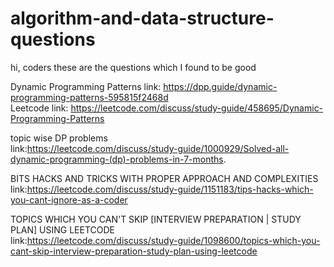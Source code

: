# algorithm-and-data-structure-questions
hi, coders these are the questions which I found to be good

Dynamic Programming Patterns
link: https://dpp.guide/dynamic-programming-patterns-595815f2468d<br />
Leetcode link: https://leetcode.com/discuss/study-guide/458695/Dynamic-Programming-Patterns


topic wise DP problems<br />
link:https://leetcode.com/discuss/study-guide/1000929/Solved-all-dynamic-programming-(dp)-problems-in-7-months.


BITS HACKS AND TRICKS WITH PROPER APPROACH AND COMPLEXITIES<br />
link:https://leetcode.com/discuss/study-guide/1151183/tips-hacks-which-you-cant-ignore-as-a-coder


TOPICS WHICH YOU CAN'T SKIP [INTERVIEW PREPARATION | STUDY PLAN] USING LEETCODE<br />
link:https://leetcode.com/discuss/study-guide/1098600/topics-which-you-cant-skip-interview-preparation-study-plan-using-leetcode

